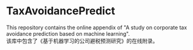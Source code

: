 # TaxAvoidancePredict
This repository contains the online appendix of "A study on corporate tax avoidance prediction based on machine learning".  
该库中包含了《基于机器学习的公司避税预测研究》的在线附录。  
